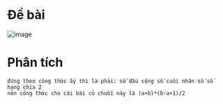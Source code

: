 # Đề bài
![image](https://github.com/VanHoang110802/Competitive_Programming/assets/108053955/c3ce21aa-1567-4d66-9002-ae1729a1fe80)

# Phân tích
```
đúng theo công thức ấy thì là phải: số đầu cộng số cuối nhân số số hạng chia 2
nên công thức cho cái bài củ chuối này là (a+b)*(b-a+1)/2
```
